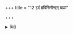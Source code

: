 +++
title = "12 इदं हविरित्यैन्द्रम् ब्रह्मा"

+++

<details><summary>थिते</summary>

इदं हविरित्यैन्द्रं ब्रह्मा यजमानश्च १२
</details>
